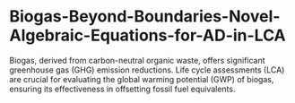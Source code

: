 # Biogas-Beyond-Boundaries-Novel-Algebraic-Equations-for-AD-in-LCA
Biogas, derived from carbon-neutral organic waste, offers significant greenhouse gas (GHG) emission reductions. Life cycle assessments (LCA) are crucial for evaluating the global warming potential (GWP) of biogas, ensuring its effectiveness in offsetting fossil fuel equivalents. 
